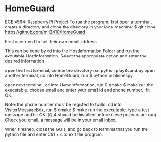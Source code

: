 HomeGuard
=========

ECE 4564: Raspberry Pi Project
To run the program, first open a terminal, create a directory and clone the directory in your local machine: $ git clone https://github.com/mri2410/HomeGuard

First user need to set their own email address 

This can be done by cd into the HostInformation Folder and run the excutable HostInformation. Select the appropriate option and enter the desired information

open the first terminal, cd into the directory run python playSound.py
open another terminal, cd into HomeGuard, run $ python publisher.py

open next terminal, cd into HomeInformation, run $ qmake $ make run the executable. choose email and enter your email id and phone number. Hit OK.

Note: the phone number must be registed to twillo.
cd into VisitorMessageBox, run $ qmake $ make run the executable. type a test message and hit OK. (Qt4 should be installed before these projects are run) Check you email, a message will be in your email inbox.

When finished, close the GUIs, and go back to terminal that you run the python file and enter Ctrl + c to exit the program.
